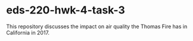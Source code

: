 # eds-220-hwk-4-task-3
This repository discusses the impact on air quality the Thomas Fire has in California in 2017.
